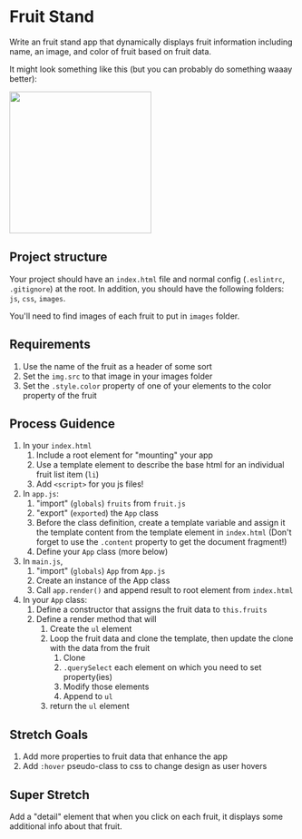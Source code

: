 # Fruit Stand

Write an fruit stand app that dynamically displays fruit information including name, an image, 
and color of fruit based on fruit data.

It might look something like this (but you can probably do something waaay better):

<img src="https://user-images.githubusercontent.com/478864/39771385-75865a74-529e-11e8-9fcc-4b81208195d8.png" height="250px">

## Project structure

Your project should have an `index.html` file and normal config (`.eslintrc`, `.gitignore`) at the root. 
In addition, you should have the following folders: `js`, `css`, `images`.

You'll need to find images of each fruit to put in `images` folder.

## Requirements

1. Use the name of the fruit as a header of some sort
1. Set the `img.src` to that image in your images folder
1. Set the `.style.color` property of one of your elements to the color property of the fruit

## Process Guidence

1. In your `index.html` 
    1. Include a root element for "mounting" your app
    1. Use a template element to describe the base html for an individual fruit list item (`li`)
    1. Add `<script>` for you js files!
1. In `app.js`:
    1. "import" (`globals`) `fruits` from `fruit.js`
    1. "export" (`exported`) the `App` class
    1. Before the class definition, create a template variable and assign it the template content from the 
    template element in `index.html` (Don't forget to use the `.content` property to get the document fragment!)
    1. Define your `App` class (more below)
1. In `main.js`, 
    1. "import" (`globals`) `App` from `App.js`
    1. Create an instance of the App class
    1. Call `app.render()` and append result to root element from `index.html`
1. In your `App` class:
    1. Define a constructor that assigns the fruit data to `this.fruits`
    1. Define a render method that will
        1. Create the `ul` element
        1. Loop the fruit data and clone the template, then update the clone with the data from the fruit
            1. Clone
            1. `.querySelect` each element on which you need to set property(ies)
            1. Modify those elements
            1. Append to `ul`
        1. return the `ul` element

## Stretch Goals

1. Add more properties to fruit data that enhance the app
1. Add `:hover` pseudo-class to css to change design as user hovers

## Super Stretch

Add a "detail" element that when you click on each fruit, it displays some additional info about that fruit.
